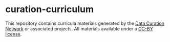 # curation-curriculum
This repository contains curricula materials generated by the [Data Curation Network](https://datacurationnetwork.org/) or associated projects. All materials available under a [CC-BY license](https://creativecommons.org/licenses/by/4.0/). 
